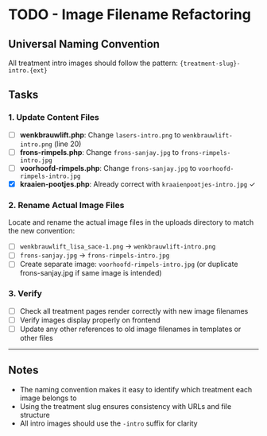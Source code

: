 # TODO - Image Filename Refactoring

## Universal Naming Convention
All treatment intro images should follow the pattern: `{treatment-slug}-intro.{ext}`

## Tasks

### 1. Update Content Files
- [ ] **wenkbrauwlift.php**: Change `lasers-intro.png` to `wenkbrauwlift-intro.png` (line 20)
- [ ] **frons-rimpels.php**: Change `frons-sanjay.jpg` to `frons-rimpels-intro.jpg`
- [ ] **voorhoofd-rimpels.php**: Change `frons-sanjay.jpg` to `voorhoofd-rimpels-intro.jpg`
- [x] **kraaien-pootjes.php**: Already correct with `kraaienpootjes-intro.jpg` ✓

### 2. Rename Actual Image Files
Locate and rename the actual image files in the uploads directory to match the new convention:
- [ ] `wenkbrauwlift_lisa_sace-1.png` → `wenkbrauwlift-intro.png`
- [ ] `frons-sanjay.jpg` → `frons-rimpels-intro.jpg`
- [ ] Create separate image: `voorhoofd-rimpels-intro.jpg` (or duplicate frons-sanjay.jpg if same image is intended)

### 3. Verify
- [ ] Check all treatment pages render correctly with new image filenames
- [ ] Verify images display properly on frontend
- [ ] Update any other references to old image filenames in templates or other files

---

## Notes
- The naming convention makes it easy to identify which treatment each image belongs to
- Using the treatment slug ensures consistency with URLs and file structure
- All intro images should use the `-intro` suffix for clarity
